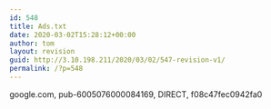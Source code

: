 ```yaml
---
id: 548
title: Ads.txt
date: 2020-03-02T15:28:12+00:00
author: tom
layout: revision
guid: http://3.10.198.211/2020/03/02/547-revision-v1/
permalink: /?p=548
---
```

google.com, pub-6005076000084169, DIRECT, f08c47fec0942fa0